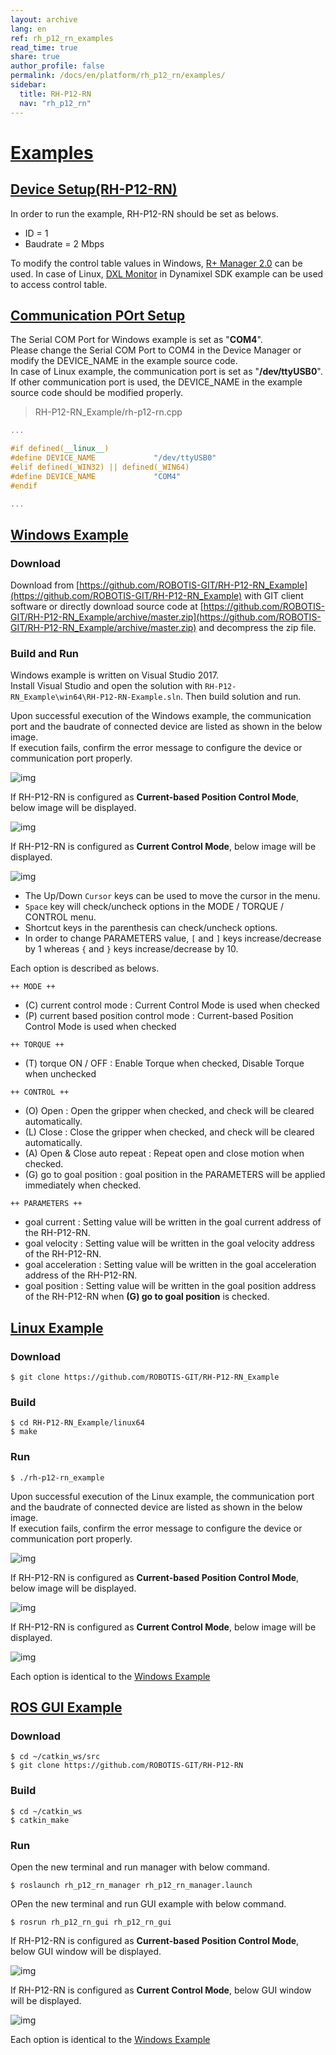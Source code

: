 ```yaml
---
layout: archive
lang: en
ref: rh_p12_rn_examples
read_time: true
share: true
author_profile: false
permalink: /docs/en/platform/rh_p12_rn/examples/
sidebar:
  title: RH-P12-RN
  nav: "rh_p12_rn"
---
```


<div style="counter-reset: h1 5"></div>

# [Examples](#examples)

## [Device Setup(RH-P12-RN)](#device-setuprh-p12-rn)

In order to run the example, RH-P12-RN should be set as belows.
* ID = 1
* Baudrate = 2 Mbps

To modify the control table values in Windows, [R+ Manager 2.0](http://emanual.robotis.com/docs/en/software/rplus2/manager/) can be used.
In case of Linux, [DXL Monitor](http://emanual.robotis.com/docs/en/software/dynamixel/dynamixel_sdk/sample_code/cpp_dxl_monitor/#cpp-dxl-monitor) in Dynamixel SDK example can be used to access control table.

## [Communication POrt Setup](#communication-port-setup)
The Serial COM Port for Windows example is set as "**COM4**".  
Please change the Serial COM Port to COM4 in the Device Manager or modify the DEVICE_NAME in the example source code.  
In case of Linux example, the communication port is set as "**/dev/ttyUSB0**".  
If other communication port is used, the DEVICE_NAME in the example source code should be modified properly.

> RH-P12-RN_Example/rh-p12-rn.cpp

```cpp
...

#if defined(__linux__)
#define DEVICE_NAME             "/dev/ttyUSB0"
#elif defined(_WIN32) || defined(_WIN64)
#define DEVICE_NAME             "COM4"
#endif

...
```

## [Windows Example](#windows-example)

### Download
Download from [https://github.com/ROBOTIS-GIT/RH-P12-RN_Example](https://github.com/ROBOTIS-GIT/RH-P12-RN_Example) with GIT client software or directly download source code at [https://github.com/ROBOTIS-GIT/RH-P12-RN_Example/archive/master.zip](https://github.com/ROBOTIS-GIT/RH-P12-RN_Example/archive/master.zip) and decompress the zip file.

### Build and Run
Windows example is written on Visual Studio 2017.  
Install Visual Studio and open the solution with `RH-P12-RN_Example\win64\RH-P12-RN-Example.sln`. Then build solution and run.  

Upon successful execution of the Windows example, the communication port and the baudrate of connected device are listed as shown in the below image.  
If execution fails, confirm the error message to configure the device or communication port properly.

![img](/assets/images/platform/rh_p12_rn/windows_example_execute.png)

If RH-P12-RN is configured as **Current-based Position Control Mode**, below image will be displayed.  

![img](/assets/images/platform/rh_p12_rn/windows_example_position_mode.png)

If RH-P12-RN is configured as **Current Control Mode**, below image will be displayed.  

![img](/assets/images/platform/rh_p12_rn/windows_example_current_mode.png)

* The Up/Down `Cursor` keys can be used to move the cursor in the menu.  
* `Space` key will check/uncheck options in the MODE / TORQUE / CONTROL menu.  
* Shortcut keys in the parenthesis can check/uncheck options.
* In order to change PARAMETERS value, `[` and `]` keys increase/decrease by 1 whereas `{` and `}` keys increase/decrease by 10.  

Each option is described as belows.

`++ MODE ++`
* (C) current control mode : Current Control Mode is used when checked
* (P) current based position control mode : Current-based Position Control Mode is used when checked

`++ TORQUE ++`
* (T) torque ON / OFF : Enable Torque when checked, Disable Torque when unchecked

`++ CONTROL ++`
* (O) Open : Open the gripper when checked, and check will be cleared automatically.
* (L) Close : Close the gripper when checked, and check will be cleared automatically.
* (A) Open & Close auto repeat : Repeat open and close motion when checked.
* (G) go to goal position : goal position in the PARAMETERS will be applied immediately when checked.

`++ PARAMETERS ++`
* goal current : Setting value will be written in the goal current address of the RH-P12-RN.
* goal velocity : Setting value will be written in the goal velocity address of the RH-P12-RN.
* goal acceleration : Setting value will be written in the goal acceleration address of the RH-P12-RN.
* goal position : Setting value will be written in the goal position address of the RH-P12-RN when **(G) go to goal position** is checked.


## [Linux Example](#linux-example)

### Download
```
$ git clone https://github.com/ROBOTIS-GIT/RH-P12-RN_Example
```

### Build
```
$ cd RH-P12-RN_Example/linux64
$ make
```

### Run
```
$ ./rh-p12-rn_example
```

Upon successful execution of the Linux example, the communication port and the baudrate of connected device are listed as shown in the below image.  
If execution fails, confirm the error message to configure the device or communication port properly.  

![img](/assets/images/platform/rh_p12_rn/linux_example_execute.png)

If RH-P12-RN is configured as **Current-based Position Control Mode**, below image will be displayed.  

![img](/assets/images/platform/rh_p12_rn/linux_example_position_mode.png)

If RH-P12-RN is configured as **Current Control Mode**, below image will be displayed.  

![img](/assets/images/platform/rh_p12_rn/linux_example_current_mode.png)

Each option is identical to the [Windows Example]

## [ROS GUI Example](#ros-gui-example)

### Download
```
$ cd ~/catkin_ws/src
$ git clone https://github.com/ROBOTIS-GIT/RH-P12-RN
```

### Build
```
$ cd ~/catkin_ws
$ catkin_make
```

### Run

Open the new terminal and run manager with below command.
```
$ roslaunch rh_p12_rn_manager rh_p12_rn_manager.launch
```

OPen the new terminal and run GUI example with below command.
```
$ rosrun rh_p12_rn_gui rh_p12_rn_gui
```

If RH-P12-RN is configured as **Current-based Position Control Mode**, below GUI window will be displayed.  

![img](/assets/images/platform/rh_p12_rn/ros_example_position_mode.png)

If RH-P12-RN is configured as **Current Control Mode**, below GUI window will be displayed.  

![img](/assets/images/platform/rh_p12_rn/ros_example_current_mode.png)

Each option is identical to the [Windows Example]

[Windows Example]: #windows-example
